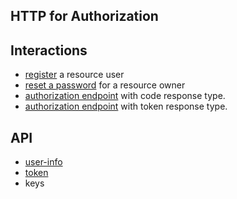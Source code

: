 HTTP for Authorization
-----------------------

## Interactions
 - [register](localhost:8080/register) a resource user
 - [reset a password](localhost:8080/forgot-password) for a resource owner
 - [authorization endpoint](http://localhost:8080/authorization?client_id=48d4f828-69bc-4e34-81e3-28288fa4de7a&response_type=CODE&scopes=openid+profile&redirect_uri=https://tokensmith.net) with code response type.
 - [authorization endpoint](http://localhost:8080/authorization?client_id=3ea070d8-c687-4ebc-be2f-32dfb1acd372&response_type=TOKEN&scopes=openid+profile&redirect_uri=https://tokensmith.net) with token response type.
 
## API
 - [user-info](docs/user-info.md)
 - [token](docs/token.md)
 - keys



